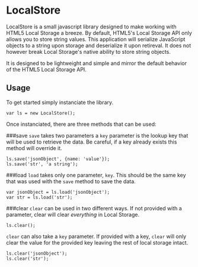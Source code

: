 LocalStore
==========

LocalStore is a small javascript library designed to make working with HTML5 Local Storage a breeze. By default, HTML5's Local Storage API only allows you to store string values. This application will serialize JavaScript objects to a string upon storage and deserialize it upon retireval. It does not however break Local Storage's native ability to store string objects.

It is designed to be lightweight and simple and mirror the default behavior of the HTML5 Local Storage API.

Usage
-----
To get started simply instanciate the library.

```var ls = new LocalStore();```

Once instanciated, there are three methods that can be used:

###save
```save``` takes two parameters a ```key``` parameter is the lookup key that will be used to retrieve the data. Be careful, if a key already exists this method will override it.

```
ls.save('jsonObject', {name: 'value'});
ls.save('str', 'a string');
```

###load
```load``` takes only one parameter, ```key```. This should be the same key that was used with the ```save``` method to save the data.

```
var jsonObject = ls.load('jsonObject');
var str = ls.load('str');
```

###clear
```clear``` can be used in two different ways. If not provided with a parameter, clear will clear *everything* in Local Storage.

```
ls.clear();
```

```clear``` can also take a ```key``` parameter. If provided with a key, ```clear``` will only clear the value for the provided key leaving the rest of local storage intact.

```
ls.clear('jsonObject');
ls.clear('str');
```
